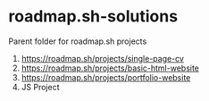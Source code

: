# roadmap.sh-solutions
Parent folder for roadmap.sh projects
1. https://roadmap.sh/projects/single-page-cv
2. https://roadmap.sh/projects/basic-html-website
3. https://roadmap.sh/projects/portfolio-website
4. JS Project